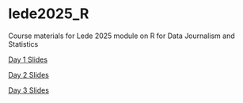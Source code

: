 # lede2025_R
Course materials for Lede 2025 module on R for Data Journalism and Statistics

[Day 1 Slides](https://docs.google.com/presentation/d/1C8GipPeamGBbsuxvva1cxeBaiiU3o5zv54CeTHXtDls/edit?usp=sharing)

[Day 2 Slides](https://docs.google.com/presentation/d/11MeQEGA8jI5iJLKI-Tb_MoiRGUzuoycljIXepB_Sl_U/edit?usp=sharing)

[Day 3 Slides](https://docs.google.com/presentation/d/1fNFFB1gisgYAVYYsKBCm_UYw5JqWh9tzciwm934dCP4/edit?usp=drivesdk)

